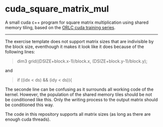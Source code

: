 # cuda_square_matrix_mul
A small cuda c++ program for square matrix multiplication using shared memory tiling, based on the [ORLC cuda training series](https://github.com/olcf/cuda-training-series/tree/master/exercises/hw2).

---

The exercise template does not support matrix sizes that are indivisible by the block size, eventhough it makes it look like it does because of the following lines:

  > dim3 grid((DSIZE+block.x-1)/block.x, (DSIZE+block.y-1)/block.y);

and

  > if ((idx < ds) && (idy < ds)){

The seconde line can be confusing as it surrounds all working code of the kernel. However, the population of the shared memory tiles should be not be conditioned like this. Only the writing process to the output matrix should be conditioned this way. 

The code in this repository supports all matrix sizes (as long as there are enough cuda threads). 
